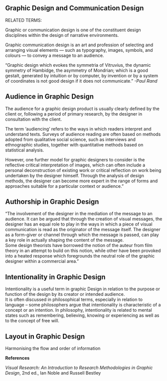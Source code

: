 ## Graphic Design and Communication Design

RELATED TERMS: 

Graphic or communication design is one of the constituent design disciplines within the design of narrative environments.

Graphic communication design is an art and profession of selecting and arranging visual elements — such as typography, images, symbols, and colours — to convey a message to an audience.

“Graphic design which evokes the symmetria of Vitruvius, the dynamic symmetry of Hambidge, the asymmetry of Mondrian; which is a good gestalt, generated by intuition or by computer, by invention or by a system of coordinates is not good design if it does not communicate.” _-Paul Rand_

## Audience in Graphic Design

The audience for a graphic design product is usually clearly defined by the client or, following a period of primary research, by the designer in consultation with the client.  

The term ‘audiencing’ refers to the ways in which readers interpret and understand texts. Surveys of audience reading are often based on methods adopted from qualitative social science, such as interviews and ethnographic studies, together with quantitative methods based on statistical analysis.

However, one further model for graphic designers to consider is the reflective critical interpretation of images, which can often include a personal deconstruction of existing work or critical reflection on work being undertaken by the designer himself. Through the analysis of design methods, the designer can become more expert in the range of forms and approaches suitable for a particular context or audience.”

## Authorship in Graphic Design

“The involvement of the designer in the mediation of the message to an audience. It can be argued that through the creation of visual messages, the designer has an equal role to play in the ways in which a piece of visual communication is read as the originator of the message itself. The designer as a form-giver or channel through which the message is passed, can play a key role in actually shaping the content of the message.  
Some design theorists have borrowed the notion of the auteur from film theory in an attempt to build on this notion, while other have been provoked into a heated response which foregrounds the neutral role of the graphic designer within a commercial area.”


## Intentionality in Graphic Design

Intentionality is a useful term in graphic Design in relation to the purpose or function of the design by its creator or intended audience.  
It is often discussed in philosophical terms, especially in relation to language – some philosophers argue that intentionality is characteristic of a concept or an intention. In philosophy, intentionality is related to mental states such as remembering, believing, knowing or experiencing as well as to the concept of free will.

## Layout in Graphic Design

Harmonising the flow and order of information

**References**

_Visual Research: An Introduction to Research Methodologies in Graphic Design_, 2nd ed., Ian Noble and Russell Bestley
